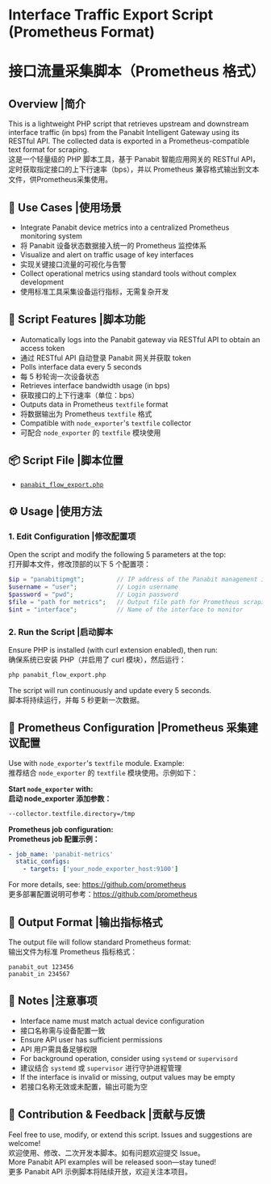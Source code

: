 # Interface Traffic Export Script (Prometheus Format)  
# 接口流量采集脚本（Prometheus 格式）

## Overview |简介
This is a lightweight PHP script that retrieves upstream and downstream interface traffic (in bps) from the Panabit Intelligent Gateway using its RESTful API. The collected data is exported in a Prometheus-compatible text format for scraping.  
这是一个轻量级的 PHP 脚本工具，基于 Panabit 智能应用网关的 RESTful API，定时获取指定接口的上下行速率（bps），并以 Prometheus 兼容格式输出到文本文件，供Prometheus采集使用。

## 🧰 Use Cases |使用场景 

- Integrate Panabit device metrics into a centralized Prometheus monitoring system
- 将 Panabit 设备状态数据接入统一的 Prometheus 监控体系 
- Visualize and alert on traffic usage of key interfaces
- 实现关键接口流量的可视化与告警 
- Collect operational metrics using standard tools without complex development  
- 使用标准工具采集设备运行指标，无需复杂开发

## 🔁 Script Features |脚本功能 
- Automatically logs into the Panabit gateway via RESTful API to obtain an access token
- 通过 RESTful API 自动登录 Panabit 网关并获取 token  
- Polls interface data every 5 seconds
- 每 5 秒轮询一次设备状态 
- Retrieves interface bandwidth usage (in bps)
- 获取接口的上下行速率（单位：bps）  
- Outputs data in Prometheus `textfile` format
- 将数据输出为 Prometheus `textfile` 格式 
- Compatible with `node_exporter`'s `textfile` collector  
- 可配合 `node_exporter` 的 `textfile` 模块使用

## 📦 Script File  |脚本位置
- [`panabit_flow_export.php`](panabit_flow_export.php)  


## ⚙ Usage  |使用方法
### 1. Edit Configuration  |修改配置项
Open the script and modify the following 5 parameters at the top:  
打开脚本文件，修改顶部的以下 5 个配置项：

```php
$ip = "panabitipmgt";         // IP address of the Panabit management interface  
$username = "user";           // Login username  
$password = "pwd";            // Login password  
$file = "path for metrics";   // Output file path for Prometheus scraping  
$int = "interface";           // Name of the interface to monitor  
```

### 2. Run the Script  |启动脚本
Ensure PHP is installed (with curl extension enabled), then run:  
确保系统已安装 PHP（并启用了 curl 模块），然后运行：

```bash
php panabit_flow_export.php
```

The script will run continuously and update every 5 seconds.  
脚本将持续运行，并每 5 秒更新一次数据。

## 🔗 Prometheus Configuration  |Prometheus 采集建议配置
Use with `node_exporter`'s `textfile` module. Example:  
推荐结合 `node_exporter` 的 `textfile` 模块使用。示例如下：

**Start `node_exporter` with:**  
**启动 node_exporter 添加参数：**

```bash
--collector.textfile.directory=/tmp
```

**Prometheus job configuration:**  
**Prometheus job 配置示例：**

```yaml
- job_name: 'panabit-metrics'
  static_configs:
    - targets: ['your_node_exporter_host:9100']
```

For more details, see: https://github.com/prometheus  
更多部署配置说明可参考：https://github.com/prometheus

## 📝 Output Format |输出指标格式 
The output file will follow standard Prometheus format:  
输出文件为标准 Prometheus 指标格式：

```
panabit_out 123456  
panabit_in 234567
```

## 🚧 Notes  |注意事项
- Interface name must match actual device configuration
- 接口名称需与设备配置一致  
- Ensure API user has sufficient permissions
- API 用户需具备足够权限 
- For background operation, consider using `systemd` or `supervisord`
- 建议结合 `systemd` 或 `supervisor` 进行守护进程管理
- If the interface is invalid or missing, output values may be empty  
- 若接口名称无效或未配置，输出可能为空

## 📣 Contribution & Feedback  |贡献与反馈
Feel free to use, modify, or extend this script. Issues and suggestions are welcome!  
欢迎使用、修改、二次开发本脚本。如有问题欢迎提交 Issue。  
More Panabit API examples will be released soon—stay tuned!  
更多 Panabit API 示例脚本将陆续开放，欢迎关注本项目。
